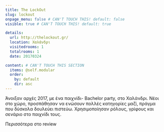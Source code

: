 ```yaml
---
title: The LockOut
slug: lockout
onpage_menu: false # CAN'T TOUCH THIS! default: false
visible: true # CAN'T TOUCH THIS! default: true

details:
  url: http://thelockout.gr/
  location: Χαλάνδρι
  visitedrooms: 1
  totalrooms: 1
  date: 20170324

content: # CAN'T TOUCH THIS SECTION
  items: @self.modular
  order:
    by: default
    dir: asc
---
```


Άνοιξαν αρχές 2017, με ένα παιχνίδι- Bachelor party, στο Χαλάνδρι. Νέοι στο χώρο, προσπάθησαν να ενώσουν πολλές κατηγορίες μαζί, πράγμα που δύσκολα δουλεύει πιστεύω.
Χρησιμοποίησαν ρόλους, γρίφους και σενάριο στο παιχνίδι τους.

Περισσότερα στο review
